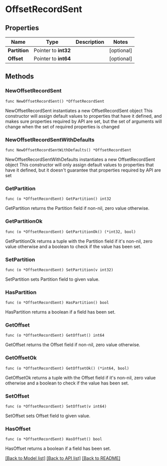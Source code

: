 # OffsetRecordSent

## Properties

Name | Type | Description | Notes
------------ | ------------- | ------------- | -------------
**Partition** | Pointer to **int32** |  | [optional] 
**Offset** | Pointer to **int64** |  | [optional] 

## Methods

### NewOffsetRecordSent

`func NewOffsetRecordSent() *OffsetRecordSent`

NewOffsetRecordSent instantiates a new OffsetRecordSent object
This constructor will assign default values to properties that have it defined,
and makes sure properties required by API are set, but the set of arguments
will change when the set of required properties is changed

### NewOffsetRecordSentWithDefaults

`func NewOffsetRecordSentWithDefaults() *OffsetRecordSent`

NewOffsetRecordSentWithDefaults instantiates a new OffsetRecordSent object
This constructor will only assign default values to properties that have it defined,
but it doesn't guarantee that properties required by API are set

### GetPartition

`func (o *OffsetRecordSent) GetPartition() int32`

GetPartition returns the Partition field if non-nil, zero value otherwise.

### GetPartitionOk

`func (o *OffsetRecordSent) GetPartitionOk() (*int32, bool)`

GetPartitionOk returns a tuple with the Partition field if it's non-nil, zero value otherwise
and a boolean to check if the value has been set.

### SetPartition

`func (o *OffsetRecordSent) SetPartition(v int32)`

SetPartition sets Partition field to given value.

### HasPartition

`func (o *OffsetRecordSent) HasPartition() bool`

HasPartition returns a boolean if a field has been set.

### GetOffset

`func (o *OffsetRecordSent) GetOffset() int64`

GetOffset returns the Offset field if non-nil, zero value otherwise.

### GetOffsetOk

`func (o *OffsetRecordSent) GetOffsetOk() (*int64, bool)`

GetOffsetOk returns a tuple with the Offset field if it's non-nil, zero value otherwise
and a boolean to check if the value has been set.

### SetOffset

`func (o *OffsetRecordSent) SetOffset(v int64)`

SetOffset sets Offset field to given value.

### HasOffset

`func (o *OffsetRecordSent) HasOffset() bool`

HasOffset returns a boolean if a field has been set.


[[Back to Model list]](../README.md#documentation-for-models) [[Back to API list]](../README.md#documentation-for-api-endpoints) [[Back to README]](../README.md)


